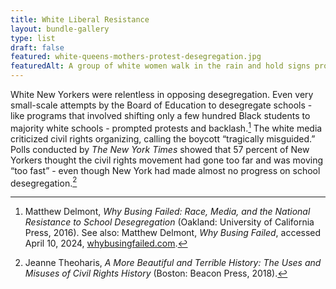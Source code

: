 ```yaml
---
title: White Liberal Resistance
layout: bundle-gallery
type: list
draft: false
featured: white-queens-mothers-protest-desegregation.jpg
featuredAlt: A group of white women walk in the rain and hold signs protesting desegregation.
---
```


White New Yorkers were relentless in opposing desegregation. Even very small-scale attempts by the Board of Education to desegregate schools - like programs that involved shifting only a few hundred Black students to majority white schools - prompted protests and backlash.[^1] The white media criticized civil rights organizing, calling the boycott “tragically misguided.” Polls conducted by *The New York Times* showed that 57 percent of New Yorkers thought the civil rights movement had gone too far and was moving “too fast” - even though New York had made almost no progress on school desegregation.[^2]  

[^1]: Matthew Delmont, *Why Busing Failed: Race, Media, and the National Resistance to School Desegregation* (Oakland: University of California Press, 2016). See also: Matthew Delmont, *Why Busing Failed*, accessed April 10, 2024, [whybusingfailed.com](https://whybusingfailed.com).

[^2]: Jeanne Theoharis, *A More Beautiful and Terrible History: The Uses and Misuses of Civil Rights History* (Boston: Beacon Press, 2018).

